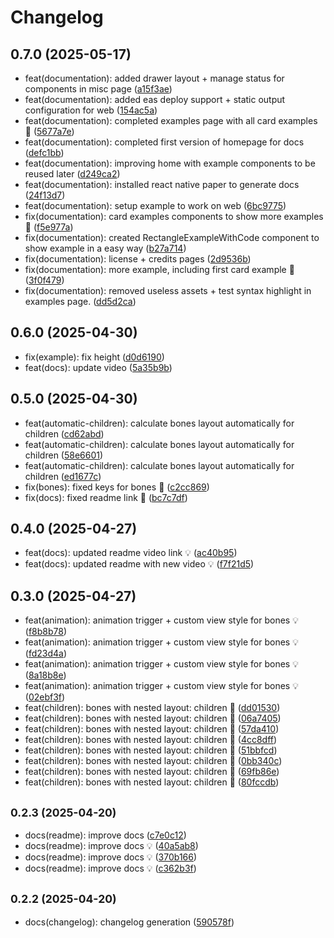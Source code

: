 # Changelog

## 0.7.0 (2025-05-17)

* feat(documentation): added drawer layout + manage status for components in misc page ([a15f3ae](https://github.com/chicio/react-native-skia-skeleton/commit/a15f3ae))
* feat(documentation): added eas deploy support + static output configuration for web ([154ac5a](https://github.com/chicio/react-native-skia-skeleton/commit/154ac5a))
* feat(documentation): completed examples page with all card examples :rocket: ([5677a7e](https://github.com/chicio/react-native-skia-skeleton/commit/5677a7e))
* feat(documentation): completed first version of homepage for docs ([defc1bb](https://github.com/chicio/react-native-skia-skeleton/commit/defc1bb))
* feat(documentation): improving home with example components to be reused later ([d249ca2](https://github.com/chicio/react-native-skia-skeleton/commit/d249ca2))
* feat(documentation): installed react native paper to generate docs ([24f13d7](https://github.com/chicio/react-native-skia-skeleton/commit/24f13d7))
* feat(documentation): setup example to work on web ([6bc9775](https://github.com/chicio/react-native-skia-skeleton/commit/6bc9775))
* fix(documentation): card examples components to show more examples :rocket: ([f5e977a](https://github.com/chicio/react-native-skia-skeleton/commit/f5e977a))
* fix(documentation): created RectangleExampleWithCode component to show example in a easy way ([b27a714](https://github.com/chicio/react-native-skia-skeleton/commit/b27a714))
* fix(documentation): license + credits pages ([2d9536b](https://github.com/chicio/react-native-skia-skeleton/commit/2d9536b))
* fix(documentation): more example, including first card example :rocket: ([3f0f479](https://github.com/chicio/react-native-skia-skeleton/commit/3f0f479))
* fix(documentation): removed useless assets + test syntax highlight in examples page. ([dd5d2ca](https://github.com/chicio/react-native-skia-skeleton/commit/dd5d2ca))

## 0.6.0 (2025-04-30)

* fix(example): fix height ([d0d6190](https://github.com/chicio/react-native-skia-skeleton/commit/d0d6190))
* feat(docs): update video ([5a35b9b](https://github.com/chicio/react-native-skia-skeleton/commit/5a35b9b))

## 0.5.0 (2025-04-30)

* feat(automatic-children): calculate bones layout automatically for children ([cd62abd](https://github.com/chicio/react-native-skia-skeleton/commit/cd62abd))
* feat(automatic-children): calculate bones layout automatically for children ([58e6601](https://github.com/chicio/react-native-skia-skeleton/commit/58e6601))
* feat(automatic-children): calculate bones layout automatically for children ([ed1677c](https://github.com/chicio/react-native-skia-skeleton/commit/ed1677c))
* fix(bones): fixed keys for bones :rocket: ([c2cc869](https://github.com/chicio/react-native-skia-skeleton/commit/c2cc869))
* fix(docs): fixed readme link :rocket: ([bc7c7df](https://github.com/chicio/react-native-skia-skeleton/commit/bc7c7df))

## 0.4.0 (2025-04-27)

* feat(docs): updated readme video link :bulb: ([ac40b95](https://github.com/chicio/react-native-skia-skeleton/commit/ac40b95))
* feat(docs): updated readme with new video :bulb: ([f7f21d5](https://github.com/chicio/react-native-skia-skeleton/commit/f7f21d5))

## 0.3.0 (2025-04-27)

* feat(animation): animation trigger + custom view style for bones :bulb: ([f8b8b78](https://github.com/chicio/react-native-skia-skeleton/commit/f8b8b78))
* feat(animation): animation trigger + custom view style for bones :bulb: ([fd23d4a](https://github.com/chicio/react-native-skia-skeleton/commit/fd23d4a))
* feat(animation): animation trigger + custom view style for bones :bulb: ([8a18b8e](https://github.com/chicio/react-native-skia-skeleton/commit/8a18b8e))
* feat(animation): animation trigger + custom view style for bones :bulb: ([02ebf3f](https://github.com/chicio/react-native-skia-skeleton/commit/02ebf3f))
* feat(children): bones with nested layout: children :rocket: ([dd01530](https://github.com/chicio/react-native-skia-skeleton/commit/dd01530))
* feat(children): bones with nested layout: children :rocket: ([06a7405](https://github.com/chicio/react-native-skia-skeleton/commit/06a7405))
* feat(children): bones with nested layout: children :rocket: ([57da410](https://github.com/chicio/react-native-skia-skeleton/commit/57da410))
* feat(children): bones with nested layout: children :rocket: ([4cc8dff](https://github.com/chicio/react-native-skia-skeleton/commit/4cc8dff))
* feat(children): bones with nested layout: children :rocket: ([51bbfcd](https://github.com/chicio/react-native-skia-skeleton/commit/51bbfcd))
* feat(children): bones with nested layout: children :rocket: ([0bb340c](https://github.com/chicio/react-native-skia-skeleton/commit/0bb340c))
* feat(children): bones with nested layout: children :rocket: ([69fb86e](https://github.com/chicio/react-native-skia-skeleton/commit/69fb86e))
* feat(children): bones with nested layout: children :rocket: ([80fccdb](https://github.com/chicio/react-native-skia-skeleton/commit/80fccdb))

## <small>0.2.3 (2025-04-20)</small>

* docs(readme): improve docs ([c7e0c12](https://github.com/chicio/react-native-skia-skeleton/commit/c7e0c12))
* docs(readme): improve docs :bulb: ([40a5ab8](https://github.com/chicio/react-native-skia-skeleton/commit/40a5ab8))
* docs(readme): improve docs :bulb: ([370b166](https://github.com/chicio/react-native-skia-skeleton/commit/370b166))
* docs(readme): improve docs :bulb: ([c362b3f](https://github.com/chicio/react-native-skia-skeleton/commit/c362b3f))

## <small>0.2.2 (2025-04-20)</small>

* docs(changelog): changelog generation ([590578f](https://github.com/chicio/react-native-skia-skeleton/commit/590578f))
